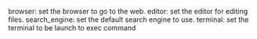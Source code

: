 browser: set the browser to go to the web.
editor: set the editor for editing files.
search_engine: set the default search engine to use.
terminal: set the terminal to be launch to exec command
